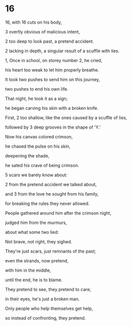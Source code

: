 <h1>16</h1>

16, with 16 cuts on his body,

3 overtly obvious of malicious intent,

2 too deep to look past, a pretend accident.

2 lacking in depth, a singular result of a scuffle with lies.


1, Once in school, on storey number 2, he cried,

his heart too weak to let him properly breathe.

It took two pushes to send him on this journey,

two pushes to end his own life.


That night, he took it as a sign;

he began carving his skin with a broken knife.

First, 2 too shallow, like the ones caused by a scuffle of lies,

followed by 3 deep grooves in the shape of 'Y.'


Now his canvas colored crimson,

he chased the pulse on his skin,

deepening the shade, 

he sated his crave of being crimson.


5 scars we barely know about:

2 from the pretend accident we talked about,

and 3 from the love he sought from his family,

for breaking the rules they never allowed.


People gathered around him after the crimson night,

judged him from the murmurs, 

about what some two lied:

Not brave, not right, they sighed.


They're just scars, just remnants of the past;

even the strands, now pretend,

with him in the middle, 

until the end, he is to blame.


They pretend to see, they pretend to care;

in their eyes, he's just a broken man.

Only people who help themselves get help,

so instead of confronting, they pretend.
